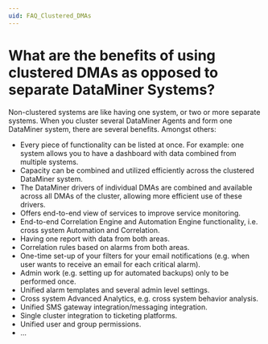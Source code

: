 ```yaml
---
uid: FAQ_Clustered_DMAs
---
```


# What are the benefits of using clustered DMAs as opposed to separate DataMiner Systems?

Non-clustered systems are like having one system, or two or more separate systems. When you cluster several DataMiner Agents and form one DataMiner system, there are several benefits. Amongst others:

- Every piece of functionality can be listed at once. For example: one system allows you to have a dashboard with data combined from multiple systems.
- Capacity can be combined and utilized efficiently across the clustered DataMiner system.
- The DataMiner drivers of individual DMAs are combined and available across all DMAs of the cluster, allowing more efficient use of these drivers.
- Offers end-to-end view of services to improve service monitoring.
- End-to-end Correlation Engine and Automation Engine functionality, i.e. cross system Automation and Correlation.
- Having one report with data from both areas.
- Correlation rules based on alarms from both areas.
- One-time set-up of your filters for your email notifications (e.g. when user wants to receive an email for each critical alarm).
- Admin work (e.g. setting up for automated backups) only to be performed once.
- Unified alarm templates and several admin level settings.
- Cross system Advanced Analytics, e.g. cross system behavior analysis.
- Unified SMS gateway integration/messaging integration.
- Single cluster integration to ticketing platforms.
- Unified user and group permissions.
- ...
